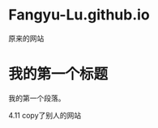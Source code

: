 # Fangyu-Lu.github.io
原来的网站
<html>
<head>
<meta charset="utf-8">
<title>lxx(lxx)</title>
</head>
<body>
    <h1>我的第一个标题</h1>
    <p>我的第一个段落。</p>
</body>
</html>
4.11 copy了别人的网站
